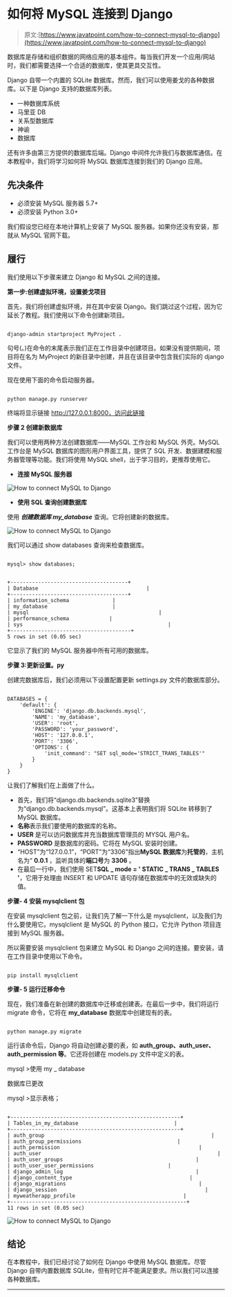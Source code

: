 # 如何将 MySQL 连接到 Django

> 原文:[https://www.javatpoint.com/how-to-connect-mysql-to-django](https://www.javatpoint.com/how-to-connect-mysql-to-django)

数据库是存储和组织数据的网络应用的基本组件。每当我们开发一个应用/网站时，我们都需要选择一个合适的数据库，使其更具交互性。

Django 自带一个内置的 SQLite 数据库。然而，我们可以使用姜戈的各种数据库。以下是 Django 支持的数据库列表。

*   一种数据库系统
*   马里亚 DB
*   关系型数据库
*   神谕
*   数据库

还有许多由第三方提供的数据库后端。Django 中间件允许我们与数据库通信。在本教程中，我们将学习如何将 MySQL 数据库连接到我们的 Django 应用。

## 先决条件

*   必须安装 MySQL 服务器 5.7+
*   必须安装 Python 3.0+

我们假设您已经在本地计算机上安装了 MySQL 服务器。如果你还没有安装，那就从 MySQL 官网下载。

## 履行

我们使用以下步骤来建立 Django 和 MySQL 之间的连接。

**第一步:创建虚拟环境，设置姜戈项目**

首先，我们将创建虚拟环境，并在其中安装 Django。我们跳过这个过程，因为它延长了教程。我们使用以下命令创建新项目。

```

django-admin startproject MyProject .

```

句号(。)在命令的末尾表示我们正在工作目录中创建项目。如果没有提供期间，项目将在名为 MyProject 的新目录中创建，并且在该目录中包含我们实际的 django 文件。

现在使用下面的命令启动服务器。

```

python manage.py runserver

```

终端将显示链接 http://127.0.0.1:8000，访问此链接

**步骤 2 创建新数据库**

我们可以使用两种方法创建数据库——MySQL 工作台和 MySQL 外壳。MySQL 工作台是 MySQL 数据库的图形用户界面工具，提供了 SQL 开发、数据建模和服务器管理等功能。我们将使用 MySQL shell，出于学习目的，更推荐使用它。

*   **连接 MySQL 服务器**

![How to connect MySQL to Django](../Images/18296063eb2e4169ffd4299bdc62aee1.png)

*   **使用 SQL 查询创建数据库**

使用 ***创建数据库 my_database*** 查询。它将创建新的数据库。

![How to connect MySQL to Django](../Images/35daaf21bb15283679b0299d4f7f0cab.png)

我们可以通过 show databases 查询来检查数据库。

```

mysql> show databases;

```

```

+--------------------------------------+
| Database                                   |
+--------------------------------------+
| information_schema	          |
| my_database     		          |
| mysql                                          |
| performance_schema             |
| sys                                               |
+---------------------------------------+
5 rows in set (0.05 sec)

```

它显示了我们的 MySQL 服务器中所有可用的数据库。

**步骤 3:更新设置。py**

创建完数据库后，我们必须用以下设置配置更新 settings.py 文件的数据库部分。

```

DATABASES = {
    'default': {
        'ENGINE': 'django.db.backends.mysql',
        'NAME': 'my_database',
        'USER': 'root',
        'PASSWORD': 'your_password',
        'HOST': '127.0.0.1',
        'PORT': '3306',
        'OPTIONS': {
            'init_command': "SET sql_mode='STRICT_TRANS_TABLES'"
        }
    }
}

```

让我们了解我们在上面做了什么。

*   首先，我们将“django.db.backends.sqlite3”替换为“django.db.backends.mysql”。这基本上表明我们将 SQLite 转移到了 MySQL 数据库。
*   **名称**表示我们要使用的数据库的名称。
*   **USER** 是可以访问数据库并充当数据库管理员的 MYSQL 用户名。
*   **PASSWORD** 是数据库的密码。它将在 MySQL 安装时创建。
*   “HOST”为“127.0.0.1”，“PORT”为“3306”指出**MySQL 数据库**为**托管的**，主机名为“ **0.0.1** ，监听具体的**端口号**为 **3306** 。
*   在最后一行中，我们使用 SET**SQL _ mode = ' STATIC _ TRANS _ TABLES '**，它用于处理由 INSERT 和 UPDATE 语句存储在数据库中的无效或缺失的值。

**步骤- 4 安装 mysqlclient 包**

在安装 mysqlclient 包之前，让我们先了解一下什么是 mysqlclient，以及我们为什么要使用它。mysqlclient 是 MySQL 的 Python 接口，它允许 Python 项目连接到 MySQL 服务器。

所以需要安装 mysqlclient 包来建立 MySQL 和 Django 之间的连接。要安装，请在工作目录中使用以下命令。

```

pip install mysqlclient

```

**步骤- 5 运行迁移命令**

现在，我们准备在新创建的数据库中迁移或创建表。在最后一步中，我们将运行 migrate 命令，它将在 **my_database** 数据库中创建现有的表。

```

python manage.py migrate

```

运行该命令后，Django 将自动创建必要的表，如 **auth_group、auth_user、auth_permission 等**。它还将创建在 models.py 文件中定义的表。

mysql >使用 my _ database

数据库已更改

mysql >显示表格；

```

+-------------------------------------------------------+
| Tables_in_my_database                               |
+-------------------------------------------------------+
| auth_group                                                      |
| auth_group_permissions                               |
| auth_permission                                             |
| auth_user                                                         |
| auth_user_groups                                           |
| auth_user_user_permissions                        |
| django_admin_log                                           |
| django_content_type                                      |
| django_migrations                                           |
| django_session                                                |
| myweatherapp_profile                                   |
+---------------------------------------------------------+
11 rows in set (0.05 sec)

```

![How to connect MySQL to Django](../Images/4bfa2e53bd3b2b0ccf20e6fa2924f049.png)

## 结论

在本教程中，我们已经讨论了如何在 Django 中使用 MySQL 数据库。尽管 Django 自带内置数据库 SQLite，但有时它并不能满足要求。所以我们可以连接各种数据库。

* * *